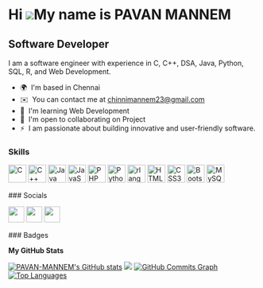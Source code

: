 Hi ![](https://user-images.githubusercontent.com/18350557/176309783-0785949b-9127-417c-8b55-ab5a4333674e.gif)My name is PAVAN MANNEM
=========================================================================================================================================

Software Developer 
------------------  
I am a software engineer with experience in C, C++, DSA, Java, Python, SQL, R, and Web Development. 
* 🌍  I'm based in Chennai
* ✉️  You can contact me at [chinnimannem23@gmail.com](mailto:chinnimannem23@gmail.com)
* 🧠  I'm learning Web Development
* 🤝  I'm open to collaborating on Project
* ⚡  I am passionate about building innovative and user-friendly software.

### Skills  

<p align="left"> <a href="https://docs.microsoft.com/en-us/cpp/?view=msvc-170" target="_blank" rel="noreferrer"><img src="https://upload.wikimedia.org/wikipedia/commons/1/18/C_Programming_Language.svg" width="36" height="36" alt="C" /></a> <a href="https://docs.microsoft.com/en-us/cpp/?view=msvc-170" target="_blank" rel="noreferrer"><img src="https://upload.wikimedia.org/wikipedia/commons/1/18/ISO_C%2B%2B_Logo.svg" width="36" height="36" alt="C++" /></a> <a href="https://www.oracle.com/java/" target="_blank" rel="noreferrer"><img src="https://upload.wikimedia.org/wikipedia/de/e/e1/Java-Logo.svg" width="36" height="36" alt="Java" /></a> <a href="https://developer.mozilla.org/en-US/docs/Web/JavaScript" target="_blank" rel="noreferrer"><img src="https://upload.wikimedia.org/wikipedia/commons/9/99/Unofficial_JavaScript_logo_2.svg" width="36" height="36" alt="JavaScript" /></a> <a href="https://www.php.net/" target="_blank" rel="noreferrer"><img src="https://upload.wikimedia.org/wikipedia/commons/2/27/PHP-logo.svg" width="36" height="36" alt="PHP" /></a> <a href="https://www.python.org/" target="_blank" rel="noreferrer"><img src="https://upload.wikimedia.org/wikipedia/commons/c/c3/Python-logo-notext.svg" width="36" height="36" alt="Python" /></a> <a href="https://www.r-project.org/" target="_blank" rel="noreferrer"><img src="https://upload.wikimedia.org/wikipedia/commons/archive/1/1b/20150904192833%21R_logo.svg" width="36" height="36" alt="rlang" /></a> <a href="https://developer.mozilla.org/en-US/docs/Glossary/HTML5" target="_blank" rel="noreferrer"><img src="https://upload.wikimedia.org/wikipedia/commons/6/61/HTML5_logo_and_wordmark.svg" width="36" height="36" alt="HTML5" /></a>  <a href="https://www.w3.org/TR/CSS/#css" target="_blank" rel="noreferrer"><img src="https://upload.wikimedia.org/wikipedia/commons/d/d5/CSS3_logo_and_wordmark.svg" width="36" height="36" alt="CSS3" /></a> <a href="https://getbootstrap.com/" target="_blank" rel="noreferrer"><img src="https://upload.wikimedia.org/wikipedia/commons/b/b2/Bootstrap_logo.svg" width="36" height="36" alt="Bootstrap" /></a>  <a href="https://www.mysql.com/" target="_blank" rel="noreferrer"><img src="https://upload.wikimedia.org/wikipedia/commons/0/0a/MySQL_textlogo.svg" width="36" height="36" alt="MySQL" /></a> </p> 
 ### Socials  <p align="left"> <a href="https://www.github.com/PAVAN-MANNEM" target="_blank" rel="noreferrer"><img src="https://upload.wikimedia.org/wikipedia/commons/9/91/Octicons-mark-github.svg" width="32" height="32" /></a> <a href="https://www.linkedin.com/in/pavan-mannem-342430224/" target="_blank" rel="noreferrer"><img src="https://upload.wikimedia.org/wikipedia/commons/8/81/LinkedIn_icon.svg" width="32" height="32" /></a> <a href="https://www.twitter.com/PavanMannem23" target="_blank" rel="noreferrer"><img src="https://upload.wikimedia.org/wikipedia/commons/6/6f/Logo_of_Twitter.svg" width="32" height="32" /></a></p>
### Badges

<b>My GitHub Stats</b>

<a href="http://www.github.com/PAVAN-MANNEM"><img src="https://github-readme-stats.vercel.app/api?username=PAVAN-MANNEM&show_icons=true&hide=&count_private=true&title_color=0891b2&text_color=ffffff&icon_color=0891b2&bg_color=1c1917&hide_border=true&show_icons=true" alt="PAVAN-MANNEM's GitHub stats" /></a>
<a href="http://www.github.com/PAVAN-MANNEM"><img src="https://github-readme-streak-stats.herokuapp.com/?user=PAVAN-MANNEM&stroke=ffffff&background=1c1917&ring=0891b2&fire=0891b2&currStreakNum=ffffff&currStreakLabel=0891b2&sideNums=ffffff&sideLabels=ffffff&dates=ffffff&hide_border=true" /></a>
<a href="http://www.github.com/PAVAN-MANNEM"><img src="https://github-readme-activity-graph.cyclic.app/graph?username=PAVAN-MANNEM&bg_color=1c1917&color=ffffff&line=0891b2&point=ffffff&area_color=1c1917&area=true&hide_border=true&custom_title=GitHub%20Commits%20Graph" alt="GitHub Commits Graph" /></a>
<a href="https://github.com/PAVAN-MANNEM" align="left"><img src="https://github-readme-stats.vercel.app/api/top-langs/?username=PAVAN-MANNEM&langs_count=10&title_color=0891b2&text_color=ffffff&icon_color=0891b2&bg_color=1c1917&hide_border=true&locale=en&custom_title=Top%20%Languages" alt="Top Languages" /></a>
